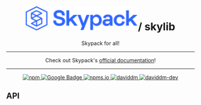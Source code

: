 <div align="center">
  <h1><img alt="Logo" src="https://raw.githubusercontent.com/tropicalraisel/skylib/master/.github/images/logo.svg" width="300">/ skylib</h1>
  <p>Skypack for all!</p>
  <hr>
  <p>Check out Skypack's <a href="https://docs.skypack.dev/#whats-old-is-new-again">official documentation</a>!</p>
  <hr>
  <p>
    <a href="https://www.npmjs.com/package/@tropicalraisel/skylib">
      <img alt="npm" src="https://img.shields.io/npm/v/@tropicalraisel/skylib?style=flat&logo=npm&label=npm&color=CB3837">
    </a>
    <a href="https://github.com/google/gts">
      <img alt="Google Badge" src="https://img.shields.io/static/v1?style=flat&logo=google&label=google&message=code%20style&color=4285F4">
    </a>
    <a href="https://www.npmjs.com/package/@tropicalraisel/skylib">
      <img alt="npms.io" src="https://img.shields.io/npms-io/quality-score/@tropicalraisel/skylib?style=flat">
    </a>
    <a href="https://david-dm.org/tropicalraisel/skylib">
      <img alt="daviddm" src="https://status.david-dm.org/gh/tropicalraisel/skylib.svg">
    </a>
    <a href="https://david-dm.org/tropicalraisel/skylib?type=dev">
      <img alt="daviddm-dev" src="https://status.david-dm.org/gh/tropicalraisel/skylib.svg?type=dev">
    </a>
  </p>
</div>

## API

